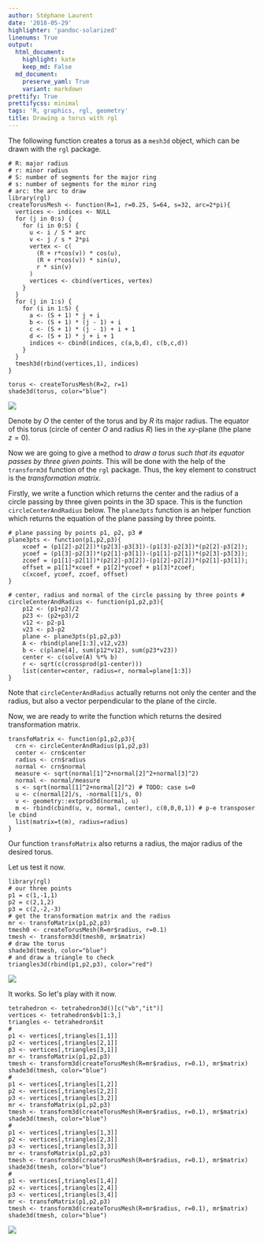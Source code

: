 ```yaml
---
author: Stéphane Laurent
date: '2018-05-29'
highlighter: 'pandoc-solarized'
linenums: True
output:
  html_document:
    highlight: kate
    keep_md: False
  md_document:
    preserve_yaml: True
    variant: markdown
prettify: True
prettifycss: minimal
tags: 'R, graphics, rgl, geometry'
title: Drawing a torus with rgl
---
```


The following function creates a torus as a `mesh3d` object, which can
be drawn with the `rgl` package.

``` {.r}
# R: major radius
# r: minor radius
# S: number of segments for the major ring
# s: number of segments for the minor ring
# arc: the arc to draw
library(rgl)
createTorusMesh <- function(R=1, r=0.25, S=64, s=32, arc=2*pi){
  vertices <- indices <- NULL
  for (j in 0:s) {
    for (i in 0:S) {
      u <- i / S * arc
      v <- j / s * 2*pi
      vertex <- c(
        (R + r*cos(v)) * cos(u),
        (R + r*cos(v)) * sin(u),
        r * sin(v)
      )
      vertices <- cbind(vertices, vertex)
    }
  }
  for (j in 1:s) {
    for (i in 1:S) {
      a <- (S + 1) * j + i 
      b <- (S + 1) * (j - 1) + i 
      c <- (S + 1) * (j - 1) + i + 1
      d <- (S + 1) * j + i + 1
      indices <- cbind(indices, c(a,b,d), c(b,c,d))
    }
  }
  tmesh3d(rbind(vertices,1), indices)
}
```

``` {.r}
torus <- createTorusMesh(R=2, r=1)
shade3d(torus, color="blue")
```

![](figures/torus00.png)

Denote by $O$ the center of the torus and by $R$ its major radius. The
equator of this torus (circle of center $O$ and radius $R$) lies in the
$xy$-plane (the plane $z=0$).

Now we are going to give a method to *draw a torus such that its equator
passes by three given points*. This will be done with the help of the
`transform3d` function of the `rgl` package. Thus, the key element to
construct is the *transformation matrix*.

Firstly, we write a function which returns the center and the radius of
a circle passing by three given points in the 3D space. This is the
function `circleCenterAndRadius` below. The `plane3pts` function is an
helper function which returns the equation of the plane passing by three
points.

``` {.r}
# plane passing by points p1, p2, p3 #
plane3pts <- function(p1,p2,p3){ 
    xcoef = (p1[2]-p2[2])*(p2[3]-p3[3])-(p1[3]-p2[3])*(p2[2]-p3[2]);
    ycoef = (p1[3]-p2[3])*(p2[1]-p3[1])-(p1[1]-p2[1])*(p2[3]-p3[3]);
    zcoef = (p1[1]-p2[1])*(p2[2]-p3[2])-(p1[2]-p2[2])*(p2[1]-p3[1]);
    offset = p1[1]*xcoef + p1[2]*ycoef + p1[3]*zcoef; 
    c(xcoef, ycoef, zcoef, offset)
}

# center, radius and normal of the circle passing by three points #
circleCenterAndRadius <- function(p1,p2,p3){
    p12 <- (p1+p2)/2
    p23 <- (p2+p3)/2
    v12 <- p2-p1
    v23 <- p3-p2
    plane <- plane3pts(p1,p2,p3)
    A <- rbind(plane[1:3],v12,v23)
    b <- c(plane[4], sum(p12*v12), sum(p23*v23))
    center <- c(solve(A) %*% b)
    r <- sqrt(c(crossprod(p1-center)))
    list(center=center, radius=r, normal=plane[1:3])
}
```

Note that `circleCenterAndRadius` actually returns not only the center
and the radius, but also a vector perpendicular to the plane of the
circle.

Now, we are ready to write the function which returns the desired
transformation matrix.

``` {.r}
transfoMatrix <- function(p1,p2,p3){
  crn <- circleCenterAndRadius(p1,p2,p3)
  center <- crn$center
  radius <- crn$radius
  normal <- crn$normal
  measure <- sqrt(normal[1]^2+normal[2]^2+normal[3]^2)
  normal <- normal/measure
  s <- sqrt(normal[1]^2+normal[2]^2) # TODO: case s=0
  u <- c(normal[2]/s, -normal[1]/s, 0)
  v <- geometry::extprod3d(normal, u)
  m <- rbind(cbind(u, v, normal, center), c(0,0,0,1)) # p-e transposer le cbind
  list(matrix=t(m), radius=radius)
}
```

Our function `transfoMatrix` also returns a radius, the major radius of
the desired torus.

Let us test it now.

``` {.r}
library(rgl)
# our three points
p1 = c(1,-1,1)
p2 = c(2,1,2)
p3 = c(2,-2,-3)
# get the transformation matrix and the radius
mr <- transfoMatrix(p1,p2,p3)
tmesh0 <- createTorusMesh(R=mr$radius, r=0.1)
tmesh <- transform3d(tmesh0, mr$matrix)
# draw the torus
shade3d(tmesh, color="blue")
# and draw a triangle to check
triangles3d(rbind(p1,p2,p3), color="red")
```

![](figures/torus01.png)

It works. So let's play with it now.

``` {.r}
tetrahedron <- tetrahedron3d()[c("vb","it")]
vertices <- tetrahedron$vb[1:3,]
triangles <- tetrahedron$it
#
p1 <- vertices[,triangles[1,1]]
p2 <- vertices[,triangles[2,1]]
p3 <- vertices[,triangles[3,1]]
mr <- transfoMatrix(p1,p2,p3)
tmesh <- transform3d(createTorusMesh(R=mr$radius, r=0.1), mr$matrix)
shade3d(tmesh, color="blue")
#
p1 <- vertices[,triangles[1,2]]
p2 <- vertices[,triangles[2,2]]
p3 <- vertices[,triangles[3,2]]
mr <- transfoMatrix(p1,p2,p3)
tmesh <- transform3d(createTorusMesh(R=mr$radius, r=0.1), mr$matrix)
shade3d(tmesh, color="blue")
#
p1 <- vertices[,triangles[1,3]]
p2 <- vertices[,triangles[2,3]]
p3 <- vertices[,triangles[3,3]]
mr <- transfoMatrix(p1,p2,p3)
tmesh <- transform3d(createTorusMesh(R=mr$radius, r=0.1), mr$matrix)
shade3d(tmesh, color="blue")
#
p1 <- vertices[,triangles[1,4]]
p2 <- vertices[,triangles[2,4]]
p3 <- vertices[,triangles[3,4]]
mr <- transfoMatrix(p1,p2,p3)
tmesh <- transform3d(createTorusMesh(R=mr$radius, r=0.1), mr$matrix)
shade3d(tmesh, color="blue")
```

![](figures/tetratori.png)
